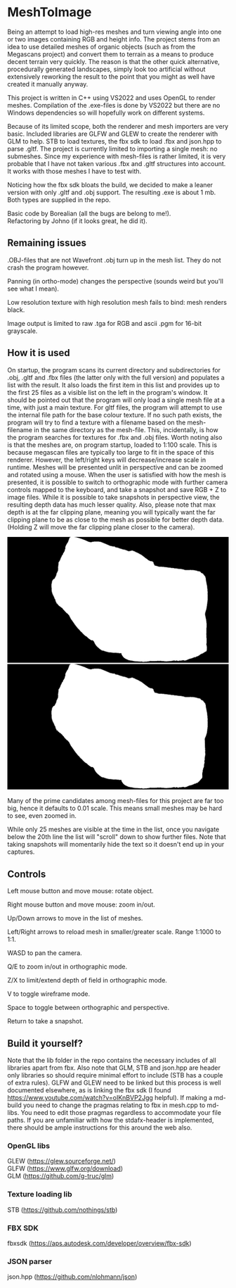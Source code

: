 # MeshToImage
Being an attempt to load high-res meshes and turn viewing angle into one or two images containing RGB and height info.
The project stems from an idea to use detailed meshes of organic objects (such as from the Megascans project) and convert them to terrain as a means to produce decent terrain very quickly. The reason is that the other quick alternative, procedurally generated landscapes, simply look too artificial without extensively reworking the result to the point that you might as well have created it manually anyway.  

This project is written in C++ using VS2022 and uses OpenGL to render meshes. Compilation of the .exe-files is done by VS2022 but there are no Windows dependencies so will hopefully work on different systems.

Because of its limited scope, both the renderer and mesh importers are very basic. Included libraries are GLFW and GLEW to create the renderer with GLM to help. STB to load textures, the fbx sdk to load .fbx and json.hpp to parse .gltf. The project is currently limited to importing a single mesh: no submeshes. Since my experience with mesh-files is rather limited, it is very probable that I have not taken various .fbx and .gltf structures into account. It works with those meshes I have to test with.

Noticing how the fbx sdk bloats the build, we decided to make a leaner version with only .gltf and .obj support. The resulting .exe is about 1 mb. Both types are supplied in the repo.

Basic code by Borealian (all the bugs are belong to me!).  
Refactoring by Johno (if it looks great, he did it).

## Remaining issues
.OBJ-files that are not Wavefront .obj turn up in the mesh list. They do not crash the program however.

Panning (in ortho-mode) changes the perspective (sounds weird but you'll see what I mean).

Low resolution texture with high resolution mesh fails to bind: mesh renders black.

Image output is limited to raw .tga for RGB and ascii .pgm for 16-bit grayscale.

## How it is used
On startup, the program scans its current directory and subdirectories for .obj, .gltf and .fbx files (the latter only with the full version) and populates a list with the result. It also loads the first item in this list and provides up to the first 25 files as a visible list on the left in the program's window. It should be pointed out that the program will only load a single mesh file at a time, with just a main texture. For gltf files, the program will attempt to use the internal file path for the base colour texture. If no such path exists, the program will try to find a texture with a filename based on the mesh-filename in the same directory as the mesh-file. This, incidentally, is how the program searches for textures for .fbx and .obj files. Worth noting also is that the meshes are, on program startup, loaded to 1:100 scale. This is because megascan files are typically too large to fit in the space of this renderer. However, the left/right keys will decrease/increase scale in runtime.
Meshes will be presented unlit in perspective and can be zoomed and rotated using a mouse. When the user is satisfied with how the mesh is presented, it is possible to switch to orthographic mode with further camera controls mapped to the keyboard, and take a snapshot and save RGB + Z to image files. While it is possible to take snapshots in perspective view, the resulting depth data has much lesser quality. Also, please note that max depth is at the far clipping plane, meaning you will typically want the far clipping plane to be as close to the mesh as possible for better depth data. (Holding Z will move the far clipping plane closer to the camera).

![Mostly white](textures/HeightMap1.png "Far clipping plane over the hills.")
![Lots of greys](textures/HeightMap2.png "Far clipping plane at mesh base.")

Many of the prime candidates among mesh-files for this project are far too big, hence it defaults to 0.01 scale. This means small meshes may be hard to see, even zoomed in.

While only 25 meshes are visible at the time in the list, once you navigate below the 20th line the list will "scroll" down to show further files. Note that taking snapshots will momentarily hide the text so it doesn't end up in your captures.

## Controls
Left mouse button and move mouse: rotate object.

Right mouse button and move mouse: zoom in/out.

Up/Down arrows to move in the list of meshes.

Left/Right arrows to reload mesh in smaller/greater scale. Range 1:1000 to 1:1.

WASD to pan the camera.

Q/E to zoom in/out in orthographic mode.

Z/X to limit/extend depth of field in orthographic mode.

V to toggle wireframe mode.

Space to toggle between orthographic and perspective.

Return to take a snapshot.

## Build it yourself?
Note that the lib folder in the repo contains the necessary includes of all libraries apart from fbx. Also note that GLM, STB and json.hpp are header only libraries so should require minimal effort to include (STB has a couple of extra rules). GLFW and GLEW need to be linked but this process is well documented elsewhere, as is linking the fbx sdk (I found https://www.youtube.com/watch?v=oIKnBVP2Jgg helpful). If making a md-build you need to change the pragmas relating to fbx in mesh.cpp to md-libs. You need to edit those pragmas regardless to accommodate your file paths. If you are unfamiliar with how the stdafx-header is implemented, there should be ample instructions for this around the web also.

### OpenGL libs
GLEW (https://glew.sourceforge.net/)  
GLFW (https://www.glfw.org/download)  
GLM (https://github.com/g-truc/glm)

### Texture loading lib
STB (https://github.com/nothings/stb)

### FBX SDK
fbxsdk (https://aps.autodesk.com/developer/overview/fbx-sdk)

### JSON parser
json.hpp (https://github.com/nlohmann/json)
